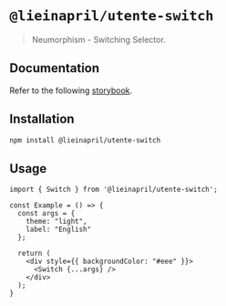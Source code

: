 # `@lieinapril/utente-switch`

> Neumorphism - Switching Selector.

## Documentation

Refer to the following [storybook](https://lordono.github.io/utente/).

## Installation

```bash
npm install @lieinapril/utente-switch
```

## Usage

```JSX
import { Switch } from '@lieinapril/utente-switch';

const Example = () => {
  const args = {
    theme: "light",
    label: "English"
  };

  return (
    <div style={{ backgroundColor: "#eee" }}>
      <Switch {...args} />
    </div>
  );
}
```
